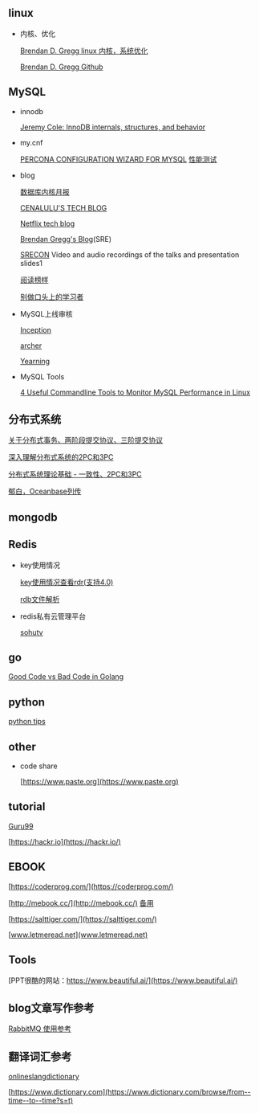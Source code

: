## linux
- 内核、优化

    [Brendan D. Gregg linux 内核，系统优化](http://www.brendangregg.com/index.html)

    [Brendan D. Gregg Github](http://www.brendangregg.com/index.html)

## MySQL
- innodb

    [Jeremy Cole: InnoDB internals, structures, and behavior](https://blog.jcole.us/innodb/)
- my.cnf

    [PERCONA CONFIGURATION WIZARD FOR MYSQL](https://tools.percona.com/wizard)
    [性能测试](www.sqlpy.com)
- blog

    [数据库内核月报](http://mysql.taobao.org/monthly/)

    [CENALULU'S TECH BLOG](http://cenalulu.github.io/)
    
    [Netflix tech blog](https://medium.com/netflix-techblog)
    
    [Brendan Gregg's Blog](http://www.brendangregg.com/blog/index.html)(SRE)
    
    [SRECON](https://www.usenix.org/) Video and audio recordings of the talks and presentation slides1

    [阅读榜样](http://xargin.com/readings/)

    [别做口头上的学习者](https://kenengba.com/post/3569.html)

- MySQL上线审核

    [Inception](https://github.com/mysql-inception/inception)

    [archer](https://github.com/jly8866/archer)

    [Yearning](https://github.com/cookieY/Yearning)

- MySQL Tools

    [4 Useful Commandline Tools to Monitor MySQL Performance in Linux](https://www.tecmint.com/mysql-performance-monitoring/)

## 分布式系统

   [关于分布式事务、两阶段提交协议、三阶提交协议](http://www.hollischuang.com/archives/681)

   [深入理解分布式系统的2PC和3PC](http://www.hollischuang.com/archives/1580)

   [分布式系统理论基础 - 一致性、2PC和3PC](https://www.cnblogs.com/bangerlee/p/5268485.html)

   [郁白，Oceanbase列传](http://oceanbase.org.cn/)

## mongodb


## Redis
- key使用情况

    [key使用情况查看rdr(支持4.0)](https://github.com/GanymedeNil/rdr)

    [rdb文件解析](https://github.com/GanymedeNil/rdb)

- redis私有云管理平台

    [sohutv](https://github.com/sohutv)

## go

   [Good Code vs Bad Code in Golang](https://teivah.io)

## python

   [python tips](http://book.pythontips.com)

## other

- code share

   [https://www.paste.org](https://www.paste.org)

## tutorial

   [Guru99](https://www.guru99.com)

   [https://hackr.io](https://hackr.io/)

## EBOOK

[https://coderprog.com/](https://coderprog.com/)

[http://mebook.cc/](http://mebook.cc/) [备用](shuwu.mobi)

[https://salttiger.com/](https://salttiger.com/)

[www.letmeread.net](www.letmeread.net)

## Tools

[PPT很酷的网站：https://www.beautiful.ai/](https://www.beautiful.ai/)

## blog文章写作参考

[RabbitMQ 使用参考](https://www.zouyesheng.com/rabbitmq.html)

## 翻译词汇参考
[onlineslangdictionary](http://onlineslangdictionary.com/thesaurus/words+meaning+computer+slang.html)

[https://www.dictionary.com](https://www.dictionary.com/browse/from--time--to--time?s=t)


